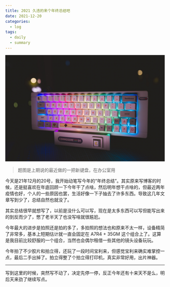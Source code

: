 ```yaml
---
title: 2021 久违的来个年终总结吧
date: 2021-12-20 
categories:
  - log
tags: 
  - daily
  - summary
---
```


![](/assets/images/20211220.jpeg)

>题图是上期说的最近做的一把新键盘，在办公室用

今天是21年12月的20号，我开始动笔写今年的“年终总结”。其实原来写博客的时候，还是挺喜欢在年底回顾一下今年干了点啥，然后明年想干点啥的，但最近两年疫情也好，个人的一些原因也罢，生活好像一下子抽去了许多东西。导致这几年文章写到少了，总结自然也就没了。

其实总结很早就想写了，以前是没什么可以写，现在是太多东西可以写但能写出来的到反而少了，憋了老半天了也没写啥就很尴尬。

今年最大的进步是拍照还是拍的多了，多拍照的想法也和原来不太一样，设备精简了非常多，基本上短期估计就一直会固定在 A7R4 + 35GM 这个组合上了。这算是我目前比较舒服的一个组合，当然也会偶尔租借一些其他的镜头设备玩玩。

今年拍了不少胶片和拍立得，还玩了一段时间宝利来，但感觉宝利来确实难掌控一点，最后二手出掉了。拍立得整了个拍立得打印机，真实非常好用，出片神器。

---
写到这里的时候，突然写不动了，决定先停一停，反正今年还有十来天不是么，明后天来劲了继续写点。

